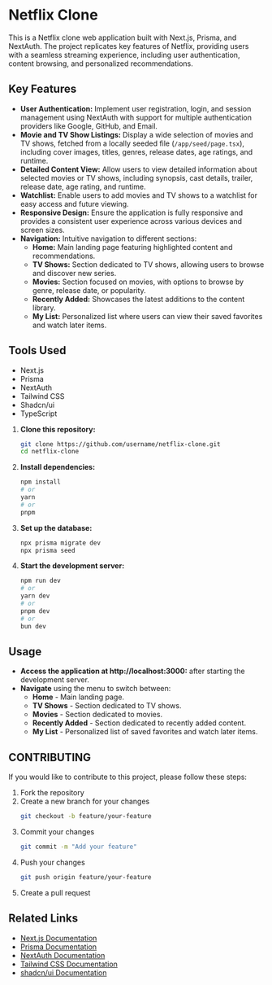 # Netflix Clone

This is a Netflix clone web application built with Next.js, Prisma, and NextAuth. The project replicates key features of Netflix, providing users with a seamless streaming experience, including user authentication, content browsing, and personalized recommendations.

## Key Features

- **User Authentication:** Implement user registration, login, and session management using NextAuth with support for multiple authentication providers like Google, GitHub, and Email.
- **Movie and TV Show Listings:** Display a wide selection of movies and TV shows, fetched from a locally seeded file (`/app/seed/page.tsx`), including cover images, titles, genres, release dates, age ratings, and runtime.
- **Detailed Content View:** Allow users to view detailed information about selected movies or TV shows, including synopsis, cast details, trailer, release date, age rating, and runtime.
- **Watchlist:** Enable users to add movies and TV shows to a watchlist for easy access and future viewing.
- **Responsive Design:** Ensure the application is fully responsive and provides a consistent user experience across various devices and screen sizes.
- **Navigation:** Intuitive navigation to different sections:
  - **Home:** Main landing page featuring highlighted content and recommendations.
  - **TV Shows:** Section dedicated to TV shows, allowing users to browse and discover new series.
  - **Movies:** Section focused on movies, with options to browse by genre, release date, or popularity.
  - **Recently Added:** Showcases the latest additions to the content library.
  - **My List:** Personalized list where users can view their saved favorites and watch later items.

## Tools Used

- Next.js
- Prisma
- NextAuth
- Tailwind CSS
- Shadcn/ui
- TypeScript

1. **Clone this repository:**
   ```bash
   git clone https://github.com/username/netflix-clone.git
   cd netflix-clone
   ```

2. **Install dependencies:**
   ```bash
   npm install
   # or
   yarn
   # or
   pnpm
   ```

3. **Set up the database:**
   ```bash
   npx prisma migrate dev
   npx prisma seed
   ```
4. **Start the development server:**
   ```bash
   npm run dev
   # or
   yarn dev
   # or
   pnpm dev
   # or
   bun dev
   ```

## Usage
- **Access the application at http://localhost:3000:** after starting the development server.
- **Navigate** using the menu to switch between:
  - **Home** - Main landing page.
  - **TV Shows** - Section dedicated to TV shows.
  - **Movies** - Section dedicated to movies.
  - **Recently Added** - Section dedicated to recently added content.
  - **My List** - Personalized list of saved favorites and watch later items.

## CONTRIBUTING
If you would like to contribute to this project, please follow these steps:
1. Fork the repository 
2. Create a new branch for your changes
    ```bash
    git checkout -b feature/your-feature
    ```
3. Commit your changes
    ```bash
    git commit -m "Add your feature"
    ```
4. Push your changes
    ```bash
    git push origin feature/your-feature
    ```
5. Create a pull request

## Related Links
- [Next.js Documentation](https://nextjs.org/docs)
- [Prisma Documentation](https://www.prisma.io/docs)
- [NextAuth Documentation](https://next-auth.js.org)
- [Tailwind CSS Documentation](https://tailwindcss.com/docs)
- [shadcn/ui Documentation](https://ui.shadcn.com)
